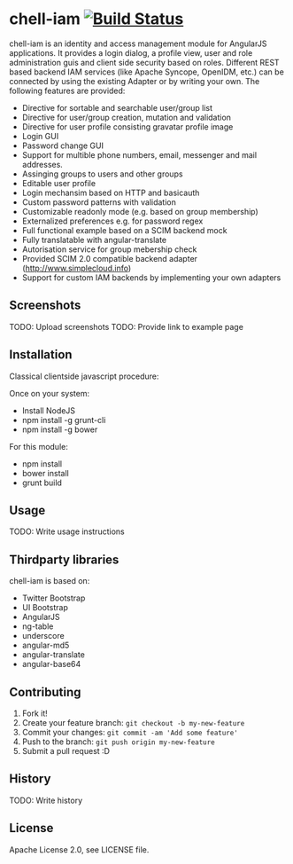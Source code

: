 # chell-iam [![Build Status](https://travis-ci.org/mimacom/chell-iam.svg?branch=master)](https://travis-ci.org/mimacom/chell-iam)

chell-iam is an identity and access management module for AngularJS applications. It provides a login dialog, a profile view, user and role administration guis and client side security based on roles.
Different REST based backend IAM services (like Apache Syncope, OpenIDM, etc.) can be connected by using the existing Adapter or by writing your own. The following features are provided:

- Directive for sortable and searchable user/group list
- Directive for user/group creation, mutation and validation
- Directive for user profile consisting gravatar profile image
- Login GUI
- Password change GUI
- Support for multible phone numbers, email, messenger and mail addresses.
- Assinging groups to users and other groups
- Editable user profile
- Login mechansim based on HTTP and basicauth
- Custom password patterns with validation
- Customizable readonly mode (e.g. based on group membership)
- Externalized preferences e.g. for password regex
- Full functional example based on a SCIM backend mock
- Fully translatable with angular-translate
- Autorisation service for group mebership check
- Provided SCIM 2.0 compatible backend adapter (http://www.simplecloud.info)
- Support for custom IAM backends by implementing your own adapters

## Screenshots

TODO: Upload screenshots
TODO: Provide link to example page

## Installation

Classical clientside javascript procedure:

Once on your system:
- Install NodeJS
- npm install -g grunt-cli
- npm install -g bower

For this module:
- npm install
- bower install
- grunt build

## Usage

TODO: Write usage instructions

## Thirdparty libraries

chell-iam is based on:
 - Twitter Bootstrap
 - UI Bootstrap
 - AngularJS
 - ng-table
 - underscore
 - angular-md5
 - angular-translate
 - angular-base64

## Contributing

1. Fork it!
2. Create your feature branch: `git checkout -b my-new-feature`
3. Commit your changes: `git commit -am 'Add some feature'`
4. Push to the branch: `git push origin my-new-feature`
5. Submit a pull request :D

## History

TODO: Write history

## License

Apache License 2.0, see LICENSE file.
